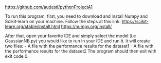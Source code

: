 https://github.com/audestl/pythonProjectA1

To run this program, first, you need to download and install Numpy and Scikit-learn on your machine.
Follow the steps at this link:
https://scikit-learn.org/stable/install.html
https://numpy.org/install/


After that, open your favorite IDE and simply select the model (i.e GaussianNB.py) you would
like to run in your IDE and run it.
It will create two files:
    - A file with the performance results for the dataset1
    - A file with the performance results for the dataset2
The program should then exit with exit code 0.

